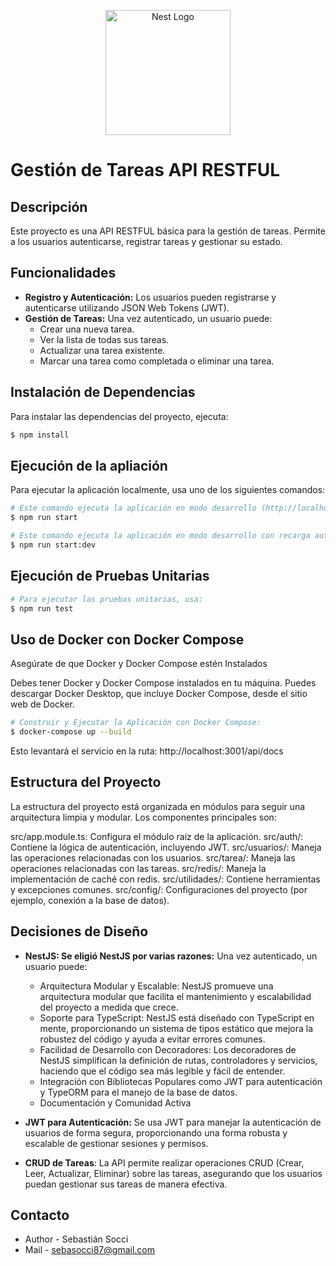 <p align="center">
  <a href="http://nestjs.com/" target="blank"><img src="https://www.surcos.com/images_/logo_SB.png?20210924" width="200" alt="Nest Logo" /></a>
</p>

# Gestión de Tareas API RESTFUL

## Descripción

Este proyecto es una API RESTFUL básica para la gestión de tareas. Permite a los usuarios autenticarse, registrar tareas y gestionar su estado.

## Funcionalidades

- **Registro y Autenticación:** Los usuarios pueden registrarse y autenticarse utilizando JSON Web Tokens (JWT).
- **Gestión de Tareas:** Una vez autenticado, un usuario puede:
  - Crear una nueva tarea.
  - Ver la lista de todas sus tareas.
  - Actualizar una tarea existente.
  - Marcar una tarea como completada o eliminar una tarea.

## Instalación de Dependencias

Para instalar las dependencias del proyecto, ejecuta:

```bash
$ npm install
```

## Ejecución de la apliación

Para ejecutar la aplicación localmente, usa uno de los siguientes comandos:

```bash
# Este comando ejecuta la aplicación en modo desarrollo (http://localhost:3001/api/docs)
$ npm run start

# Este comando ejecuta la aplicación en modo desarrollo con recarga automática en cambios.
$ npm run start:dev
```

## Ejecución de Pruebas Unitarias

```bash
# Para ejecutar las pruebas unitarias, usa:
$ npm run test
```

## Uso de Docker con Docker Compose

Asegúrate de que Docker y Docker Compose estén Instalados

Debes tener Docker y Docker Compose instalados en tu máquina. Puedes descargar Docker Desktop, que incluye Docker Compose, desde el sitio web de Docker.

```bash
# Construir y Ejecutar la Aplicación con Docker Compose:
$ docker-compose up --build
```

Esto levantará el servicio en la ruta: http://localhost:3001/api/docs

## Estructura del Proyecto

La estructura del proyecto está organizada en módulos para seguir una arquitectura limpia y modular. Los componentes principales son:

src/app.module.ts: Configura el módulo raíz de la aplicación.
src/auth/: Contiene la lógica de autenticación, incluyendo JWT.
src/usuarios/: Maneja las operaciones relacionadas con los usuarios.
src/tarea/: Maneja las operaciones relacionadas con las tareas.
src/redis/: Maneja la implementación de caché con redis.
src/utilidades/: Contiene herramientas y excepciones comunes.
src/config/: Configuraciones del proyecto (por ejemplo, conexión a la base de datos).

## Decisiones de Diseño

- **NestJS: Se eligió NestJS por varias razones:** Una vez autenticado, un usuario puede:
  - Arquitectura Modular y Escalable: NestJS promueve una arquitectura modular que facilita el mantenimiento y escalabilidad del proyecto a medida que crece.
  - Soporte para TypeScript: NestJS está diseñado con TypeScript en mente, proporcionando un sistema de tipos estático que mejora la robustez del código y ayuda a evitar errores comunes.
  - Facilidad de Desarrollo con Decoradores: Los decoradores de NestJS simplifican la definición de rutas, controladores y servicios, haciendo que el código sea más legible y fácil de entender.
  - Integración con Bibliotecas Populares como JWT para autenticación y TypeORM para el manejo de la base de datos.
  - Documentación y Comunidad Activa

- **JWT para Autenticación:** Se usa JWT para manejar la autenticación de usuarios de forma segura, proporcionando una forma robusta y escalable de gestionar sesiones y permisos.

- **CRUD de Tareas**: La API permite realizar operaciones CRUD (Crear, Leer, Actualizar, Eliminar) sobre las tareas, asegurando que los usuarios puedan gestionar sus tareas de manera efectiva.

## Contacto

- Author - Sebastián Socci
- Mail - sebasocci87@gmail.com


